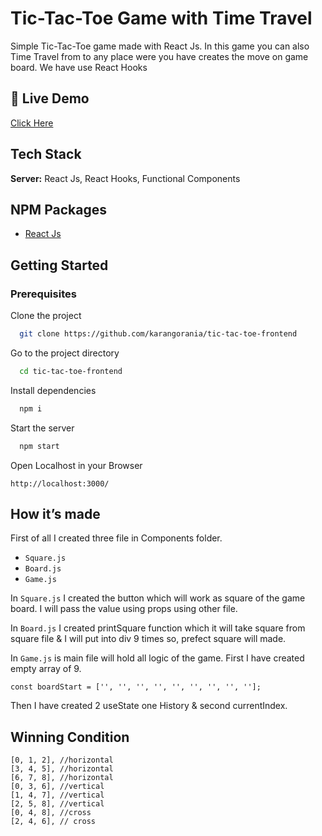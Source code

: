 # Tic-Tac-Toe Game with Time Travel

Simple Tic-Tac-Toe game made with React Js. In this game you can also Time Travel from to any place were you have creates the move on game board.
We have use React Hooks

## 🔗 Live Demo

[Click Here ](https://tic-tac-toe-frontend-chi.vercel.app/)

## Tech Stack

**Server:** React Js, React Hooks, Functional Components

## NPM Packages

- [React Js](https://www.npmjs.com/package/react)

## Getting Started

### Prerequisites

Clone the project

```bash
  git clone https://github.com/karangorania/tic-tac-toe-frontend
```

Go to the project directory

```bash
  cd tic-tac-toe-frontend
```

Install dependencies

```bash
  npm i
```

Start the server

```bash
  npm start
```

Open Localhost in your Browser

```
http://localhost:3000/
```

## How it’s made

First of all I created three file in Components folder.

- `Square.js`
- `Board.js`
- `Game.js`

In `Square.js` I created the button which will work as square of the game board. I will pass the value using props using other file.

In `Board.js` I created printSquare function which it will take square from square file & I will put into div 9 times so, prefect square will made.

In `Game.js` is main file will hold all logic of the game.
First I have created empty array of 9.

`const boardStart = ['', '', '', '', '', '', '', '', ''];`

Then I have created 2 useState one History & second currentIndex.

## Winning Condition

    [0, 1, 2], //horizontal
    [3, 4, 5], //horizontal
    [6, 7, 8], //horizontal
    [0, 3, 6], //vertical
    [1, 4, 7], //vertical
    [2, 5, 8], //vertical
    [0, 4, 8], //cross
    [2, 4, 6], // cross
